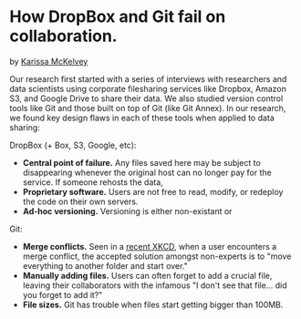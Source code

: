 # How DropBox and Git fail on collaboration. 
by [Karissa McKelvey](http://karissa.github.io)

Our research first started with a series of interviews with researchers and data scientists using corporate filesharing services like Dropbox, Amazon S3, and Google Drive to share their data. We also studied version control tools like Git and those built on top of Git (like Git Annex). In our research, we found key design flaws in each of these tools when applied to data sharing:

DropBox (+ Box, S3, Google, etc):
- **Central point of failure.** Any files saved here may be subject to disappearing whenever the original host can no longer pay for the service. If someone rehosts the data,
- **Proprietary software.** Users are not free to read, modify, or redeploy the code on their own servers.
- **Ad-hoc versioning.** Versioning is either non-existant or

Git:
- **Merge conflicts.** Seen in a [recent XKCD](https://imgs.xkcd.com/comics/git.png), when a user encounters a merge conflict, the accepted solution amongst non-experts is to "move everything to another folder and start over."
- **Manually adding files.** Users can often forget to add a crucial file, leaving their collaborators with the infamous "I don't see that file... did you forget to add it?"
- **File sizes.** Git has trouble when files start getting bigger than 100MB.
